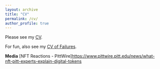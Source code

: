 ```yaml
---
layout: archive
title: "CV"
permalink: /cv/
author_profile: true
---
```


Please see my [CV](https://mhamilton-pitt.github.io/files/Resume_CV.pdf).

For fun, also see my [CV of Failures](https://mhamilton-pitt.github.io/files/CV_of_Failure.pdf).

**Media**
[NFT Reactions - PittWire]https://www.pittwire.pitt.edu/news/what-nft-pitt-experts-explain-digital-tokens
